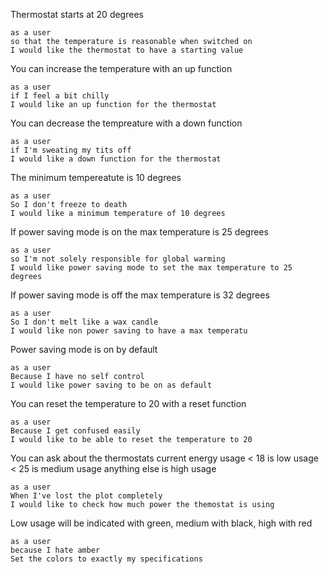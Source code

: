 Thermostat starts at 20 degrees
```
as a user
so that the temperature is reasonable when switched on
I would like the thermostat to have a starting value
```

You can increase the temperature with an up function
```
as a user
if I feel a bit chilly
I would like an up function for the thermostat
```

You can decrease the tempreature with a down function
```
as a user
if I'm sweating my tits off
I would like a down function for the thermostat
```

The minimum tempereatute is 10 degrees
```
as a user
So I don't freeze to death
I would like a minimum temperature of 10 degrees
```

If power saving mode is on the max temperature is 25 degrees
```
as a user
so I'm not solely responsible for global warming
I would like power saving mode to set the max temperature to 25 degrees
```

If power saving mode is off the max temperature is 32 degrees
```
as a user
So I don't melt like a wax candle
I would like non power saving to have a max temperatu
```

Power saving mode is on by default
```
as a user
Because I have no self control
I would like power saving to be on as default
```

You can reset the temperature to 20 with a reset function
```
as a user
Because I get confused easily
I would like to be able to reset the temperature to 20
```

You can ask about the thermostats current energy usage < 18 is low usage < 25 is medium usage anything else is high usage
```
as a user
When I've lost the plot completely
I would like to check how much power the themostat is using
```

Low usage will be indicated with green, medium with black, high with red
```
as a user
because I hate amber
Set the colors to exactly my specifications
```